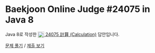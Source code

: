 # Baekjoon Online Judge #24075 in Java 8
Java 8로 작성한 [<img src="https://static.solved.ac/tier_small/2.svg" height="20" align="center">
24075 計算 (Calculation)](https://www.acmicpc.net/problem/24075) 답안입니다.

[문제 풀기](https://www.acmicpc.net/problem/24075) /
[제출 보기](https://www.acmicpc.net/source/88884153)
